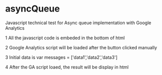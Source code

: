 asyncQueue
==========

Javascript technical test for Async queue implementation with Google Analytics  

1 All the javascript code is embeded in the bottom of html

2 Google Analytics script will be loaded after the button clicked manually 

3 Initial data is var messages = ['data1','data2','data3']

4 After the GA script loaed, the result will be display in html
